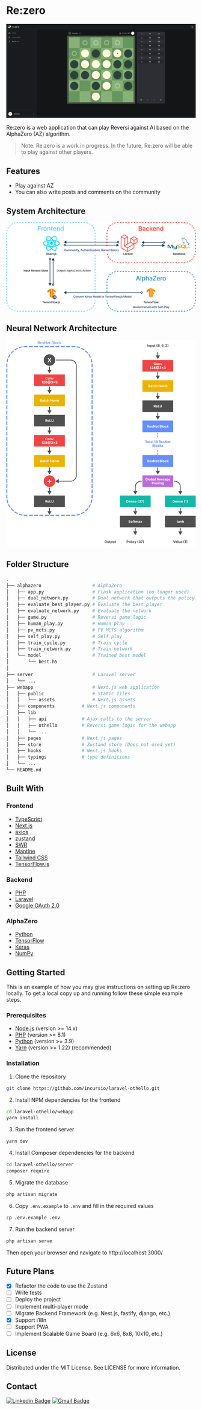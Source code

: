 # Re:zero

<img src="./images/gameplay.png"></img>

Re:zero is a web application that can play Reversi against AI based on the AlphaZero (AZ) algorithm.

> Note: Re:zero is a work in progress. In the future, Re:zero will be able to play against other players.

## Features

- Play against AZ
- You can also write posts and comments on the community

## System Architecture

<img src="./images/system-architecture.png"></img>

## Neural Network Architecture

<img src="./images/network-architecture.png"></img>

## Folder Structure

```bash
.
├── alphazero                   # AlphaZero
│   ├── app.py                  # Flask application (no longer used)
│   ├── dual_network.py         # Dual network that outputs the policy and value using ResNet
│   ├── evaluate_best_player.py # Evaluate the best player
│   ├── evaluate_network.py     # Evaluate the network
│   ├── game.py                 # Reversi game logic
│   ├── human_play.py           # Human play
│   ├── pv_mcts.py              # PV MCTS algorithm
│   ├── self_play.py            # Self play
│   ├── train_cycle.py          # Train cycle
│   ├── train_network.py        # Train network
│   └── model                   # Trained best model
│       └── best.h5
│
├── server                      # Laravel server
│   └── ...
├── webapp                      # Next.js web application
│   ├── public                  # Static files
│   │   └── assets              # Next.js assets
│   ├── components          # Next.js components
│   ├── lib
│   │   ├── api             # Ajax calls to the server
│   │   ├── othello         # Reversi game logic for the webapp
│   │   └── ...
│   ├── pages               # Next.js pages
│   ├── store               # Zustand store (Does not used yet)
│   ├── hooks               # Next.js hooks
│   ├── typings             # type definitions
│   └── ...
└── README.md
```

## Built With

### Frontend

- [TypeScript](https://www.typescriptlang.org)
- [Next.js](https://nextjs.org/)
- [axios](https://axios-http.com/)
- [zustand](https://github.com/pmndrs/zustand)
- [SWR](https://swr.vercel.app)
- [Mantine](https://mantine.dev/)
- [Tailwind CSS](https://tailwindcss.com)
- [TensorFlow.js](https://www.tensorflow.org/js)

### Backend

- [PHP](https://www.php.net)
- [Laravel](https://laravel.com)
- [Google OAuth 2.0](https://developers.google.com/identity/protocols/OAuth2)

### AlphaZero

- [Python](https://www.python.org)
- [TensorFlow](https://www.tensorflow.org)
- [Keras](https://keras.io)
- [NumPy](https://www.numpy.org)

## Getting Started

This is an example of how you may give instructions on setting up Re:zero locally. To get a local copy up and running follow these simple example steps.

### Prerequisites

- [Node.js](https://nodejs.org) (version >= 14.x)
- [PHP](https://www.php.net) (version >= 8.1)
- [Python](https://www.python.org) (version >= 3.9)
- [Yarn](https://yarnpkg.com) (version >= 1.22) (recommended)

### Installation

1. Clone the repository

```bash
git clone https://github.com/1ncursio/laravel-othello.git
```

2. Install NPM dependencies for the frontend

```bash
cd laravel-othello/webapp
yarn install
```

3. Run the frontend server

```bash
yarn dev
```

4. Install Composer dependencies for the backend

```bash
cd laravel-othello/server
composer require
```

5. Migrate the database

```bash
php artisan migrate
```

6. Copy `.env.example` to `.env` and fill in the required values

```bash
cp .env.example .env
```

7. Run the backend server

```bash
php artisan serve
```

Then open your browser and navigate to http://localhost:3000/

## Future Plans

- [x] Refactor the code to use the Zustand
- [ ] Write tests
- [ ] Deploy the project
- [ ] Implement multi-player mode
- [ ] Migrate Backend Framework (e.g. Nest.js, fastify, django, etc.)
- [x] Support i18n
- [ ] Support PWA
- [ ] Implement Scalable Game Board (e.g. 6x6, 8x8, 10x10, etc.)

## License

Distributed under the MIT License. See LICENSE for more information.

## Contact

[![Linkedin Badge](https://img.shields.io/badge/-LinkedIn-blue?style=flat-square&logo=Linkedin&logoColor=white&link=https://www.linkedin.com/in/seong-yun-byeon-8183a8113/)](https://www.linkedin.com/in/yechan-kim-710186230/)
[![Gmail Badge](https://img.shields.io/badge/Gmail-d14836?style=flat-square&logo=Gmail&logoColor=white&link=mailto:snugyun01@gmail.com)](mailto:ckswn1323@g.yju.ac.kr)
